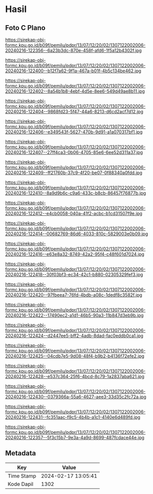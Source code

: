 # Hasil

## Foto C Plano

https://sirekap-obj-formc.kpu.go.id/b09f/pemilu/pdpr/13/07/12/20/02/1307122002006-20240216-122356--6a23b3dc-870e-458f-afd6-1f5a12b4302f.jpg

https://sirekap-obj-formc.kpu.go.id/b09f/pemilu/pdpr/13/07/12/20/02/1307122002006-20240216-122400--b12f7a62-9f1a-467a-b01f-4b5c134be462.jpg

https://sirekap-obj-formc.kpu.go.id/b09f/pemilu/pdpr/13/07/12/20/02/1307122002006-20240216-122402--8a54b1b8-4ebf-4d5e-8ee6-549d49ae8b11.jpg

https://sirekap-obj-formc.kpu.go.id/b09f/pemilu/pdpr/13/07/12/20/02/1307122002006-20240216-122404--9868fd23-5f47-44a6-8213-d6cd2acf7d12.jpg

https://sirekap-obj-formc.kpu.go.id/b09f/pemilu/pdpr/13/07/12/20/02/1307122002006-20240216-122406--e349543f-5627-470b-9d91-a1a070317bf1.jpg

https://sirekap-obj-formc.kpu.go.id/b09f/pemilu/pdpr/13/07/12/20/02/1307122002006-20240216-122407--27ff4ca3-0b06-4705-85e6-6ee52d311a37.jpg

https://sirekap-obj-formc.kpu.go.id/b09f/pemilu/pdpr/13/07/12/20/02/1307122002006-20240216-122409--ff21760b-37c9-4f20-be07-0f88340a0fdd.jpg

https://sirekap-obj-formc.kpu.go.id/b09f/pemilu/pdpr/13/07/12/20/02/1307122002006-20240216-122410--8a9d9b6c-c9a6-433c-b8cb-86457f76877b.jpg

https://sirekap-obj-formc.kpu.go.id/b09f/pemilu/pdpr/13/07/12/20/02/1307122002006-20240216-122412--e4cb0058-040a-41f2-acbc-b1cd31507f9e.jpg

https://sirekap-obj-formc.kpu.go.id/b09f/pemilu/pdpr/13/07/12/20/02/1307122002006-20240216-122414--00682769-86d6-4033-810c-5829003e0b09.jpg

https://sirekap-obj-formc.kpu.go.id/b09f/pemilu/pdpr/13/07/12/20/02/1307122002006-20240216-122416--e63e8a32-8749-42a2-95f4-c48f601d7024.jpg

https://sirekap-obj-formc.kpu.go.id/b09f/pemilu/pdpr/13/07/12/20/02/1307122002006-20240216-122418--30f03bf3-ec34-42c1-b880-02305329fef3.jpg

https://sirekap-obj-formc.kpu.go.id/b09f/pemilu/pdpr/13/07/12/20/02/1307122002006-20240216-122420--97fbeea7-76fd-4bdb-a08c-1dedf8c3582f.jpg

https://sirekap-obj-formc.kpu.go.id/b09f/pemilu/pdpr/13/07/12/20/02/1307122002006-20240216-122422--17490ec2-a1d1-46b5-90a3-11b847d3eb9b.jpg

https://sirekap-obj-formc.kpu.go.id/b09f/pemilu/pdpr/13/07/12/20/02/1307122002006-20240216-122424--d2447ee5-bff2-4adb-8dad-fac0eddb0ca1.jpg

https://sirekap-obj-formc.kpu.go.id/b09f/pemilu/pdpr/13/07/12/20/02/1307122002006-20240216-122425--04cdb7e5-9d08-48f4-b9b2-b4136f72efe2.jpg

https://sirekap-obj-formc.kpu.go.id/b09f/pemilu/pdpr/13/07/12/20/02/1307122002006-20240216-122428--e537c364-25f6-4bcd-8c79-1a2837aba621.jpg

https://sirekap-obj-formc.kpu.go.id/b09f/pemilu/pdpr/13/07/12/20/02/1307122002006-20240216-122430--0379366a-55a6-4627-aee3-33d35c2fc72a.jpg

https://sirekap-obj-formc.kpu.go.id/b09f/pemilu/pdpr/13/07/12/20/02/1307122002006-20240216-122431--fc351aac-f9c5-4b4b-a1c1-4140e6d489fd.jpg

https://sirekap-obj-formc.kpu.go.id/b09f/pemilu/pdpr/13/07/12/20/02/1307122002006-20240216-122357--5f3c15b7-9e3a-4a9d-8699-487fcdace44e.jpg


## Metadata

| Key        | Value               |
| ---------- | ------------------- |
| Time Stamp | 2024-02-17 13:05:41 |
| Kode Dapil | 1302                |



